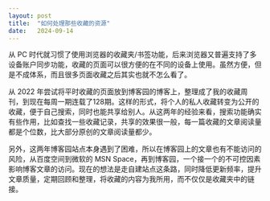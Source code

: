 ```yaml
---
layout: post
title:  "如何处理那些收藏的资源"
date:   2024-09-14
---
```


从 PC 时代就习惯了使用浏览器的收藏夹/书签功能，后来浏览器又普遍支持了多设备账户同步功能，收藏的页面可以很方便的在不同的设备上使用。虽然方便，但是不成体系，而且很多页面收藏之后其实也就不怎么看了。

从 2022 年尝试将平时收藏的页面放到博客园的博客上，整理成了我的收藏周刊，到现在每周一期连载了128期。这样的形式，将个人的私人收藏转变为公开的收藏，便于自己搜索，同时也能共享给别人。从这两年的经验来看，搜索功能确实有些作用，比如查找一些收藏记录，共享的效果很一般，每一篇收藏的文章阅读量都是个位数，比大部分原创的文章阅读量都少。

另外，这两年博客园站点本身遇到了困难，所以在博客园上的文章也有不能访问的风险，从百度空间到微软的 MSN Space，再到博客园，一个接一个的不可控因素影响博客文章的访问。现在的想法是走自建站点这条路，同时降低更新频率，提升文章质量，定期回顾和整理，将收藏的内容为我所用，而不仅仅是收藏夹中的链接。
